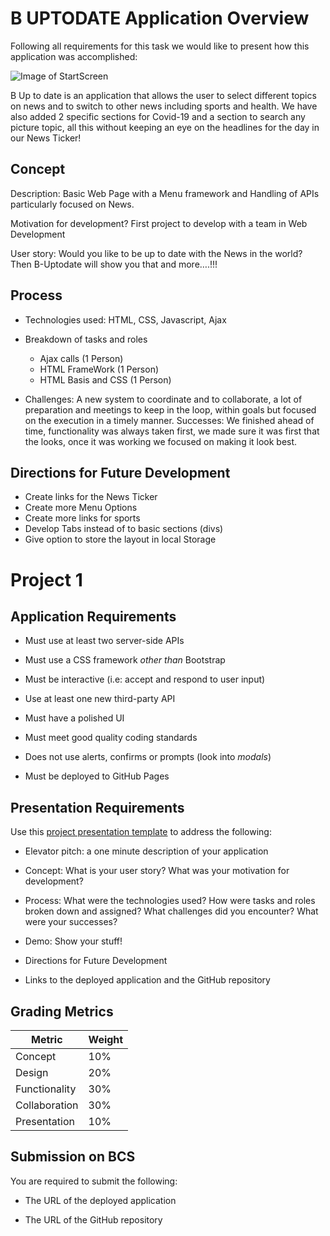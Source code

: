 # B UPTODATE Application Overview

Following all requirements for this task we would like to present how this application was accomplished:

![Image of StartScreen](https://github.com/AmirAshkan7091/project-one/tree/master/images/start_image.png)

B Up to date is an application that allows the user to select different topics on news and to switch to other news including sports and health.  We have also added 2 specific sections for Covid-19  and a section to search any picture topic, all this without keeping an eye on the headlines for the day in our News Ticker!

## Concept

Description: Basic Web Page with a Menu framework and Handling of APIs particularly focused on News.


Motivation for development? First project to develop with a team in Web Development


User story:  Would you like to be up to date with the News in the world? Then B-Uptodate will show you that and more….!!!

## Process

* Technologies used: HTML, CSS, Javascript, Ajax

* Breakdown of tasks and roles

    * Ajax calls (1 Person)
    * HTML FrameWork (1 Person)
    * HTML Basis and CSS (1 Person)

* Challenges: A new system to coordinate and to collaborate, a lot of preparation and meetings to keep in the loop, within goals but focused on the execution in a timely manner.
Successes: We finished ahead of time, functionality was always taken first, we made sure it was first that the looks, once it was working we focused on making it look best.

## Directions for Future Development

* Create links for the News Ticker
* Create more Menu Options
* Create more links for sports
* Develop Tabs instead of to basic sections (divs)
* Give option to store the layout in local Storage


# Project 1

## Application Requirements

- Must use at least two server-side APIs

- Must use a CSS framework _other than_ Bootstrap

- Must be interactive (i.e: accept and respond to user input)

- Use at least one new third-party API

- Must have a polished UI

- Must meet good quality coding standards

- Does not use alerts, confirms or prompts (look into _modals_)

- Must be deployed to GitHub Pages

## Presentation Requirements

Use this [project presentation template](https://docs.google.com/presentation/d/1_u8TKy5zW5UlrVQVnyDEZ0unGI2tjQPDEpA0FNuBKAw/edit?usp=sharing) to address the following:

- Elevator pitch: a one minute description of your application

- Concept: What is your user story? What was your motivation for development?

- Process: What were the technologies used? How were tasks and roles broken down and assigned? What challenges did you encounter? What were your successes?

- Demo: Show your stuff!

- Directions for Future Development

- Links to the deployed application and the GitHub repository

## Grading Metrics

| Metric        | Weight |
| ------------- | ------ |
| Concept       | 10%    |
| Design        | 20%    |
| Functionality | 30%    |
| Collaboration | 30%    |
| Presentation  | 10%    |

## Submission on BCS

You are required to submit the following:

- The URL of the deployed application

- The URL of the GitHub repository
